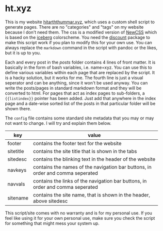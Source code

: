 # ht.xyz
This is my website [hitarththummar.xyz](https://hitarththummar.xyz), which uses a custom shell script to generate pages. There are no "categories" and "tags" on my website because I don't need them. The css is a modified version of [NewCSS](https://newcss.net/) which is based on the [iceberg](https://github.com/cocopon/iceberg.vim/) colorscheme. You need the [discount](https://www.pell.portland.or.us/~orc/Code/discount/) package to make this script work if you plan to modify this for your own use. You can always replace the `markdown` command in the script with pandoc or the likes, but it is up to you.

Each and every post in the *posts* folder contains 4 lines of front matter. It is basically in the form of bash variables, i.e. name=xyz. You can use this to define various variables within each page that are replaced by the script. It is a hacky solution, but it works for me. The fourth line is just a visual seperator and can be anything, since it won't be used anyway. You can write the posts/pages in standard markdown format and they will be converted to html. For pages that act as index pages to sub-folders, a `{{listindex}}` pointer has been added. Just add that anywhere in the index page and a date-wise sorted list of the posts in that particular folder will be shown there.

The `config` file contains some standard site metadata that you may or may not want to change. I will try and explain them below.

 | key | value | 
 | --- | --- | 
 | footer | contains the footer text for the website | 
 | sitetitle | contains the site title that is shown in the tabs | 
 | sitedesc | contains the blinking text in the header of the website | 
 | navkeys | contains the names of the navigation bar buttons, in order and comma seperated | 
 | navvals | contains the links of the navigation bar buttons, in order and comma seperated | 
 | sitename | contains the site name, that is shown in the header, above sitedesc | 

This script/site comes with no warranty and is for my personal use. If you feel like using it for your own personal use, make sure you check the script for something that might mess your system up.
